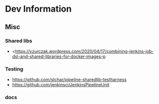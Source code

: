 # Dev Information

## Misc

### Shared libs

- <https://vzurczak.wordpress.com/2020/04/17/combining-jenkins-job-dsl-and-shared-libraries-for-docker-images-p

### Testing

- https://github.com/stchar/pipeline-sharedlib-testharness
- https://github.com/jenkinsci/JenkinsPipelineUnit

### docs


